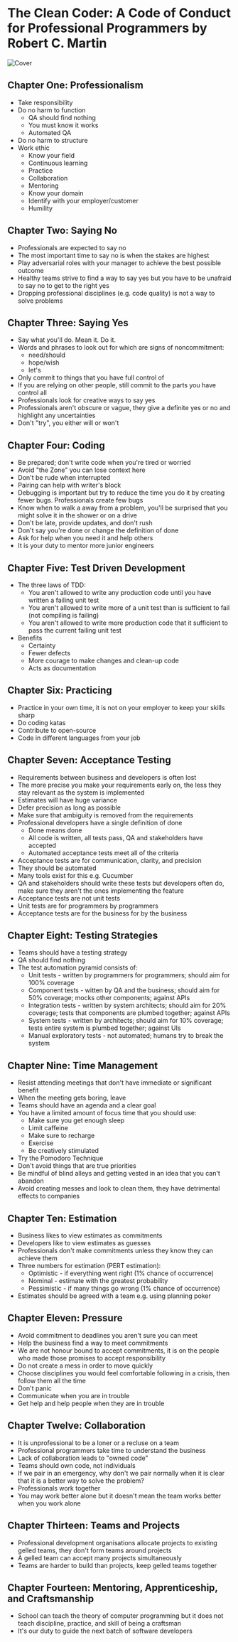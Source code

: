 # The Clean Coder: A Code of Conduct for Professional Programmers by Robert C. Martin

![Cover](./cover.jpg)

## Chapter One: Professionalism

* Take responsibility
* Do no harm to function
  * QA should find nothing
  * You must know it works
  * Automated QA
* Do no harm to structure
* Work ethic
  * Know your field
  * Continuous learning
  * Practice
  * Collaboration
  * Mentoring
  * Know your domain
  * Identify with your employer/customer
  * Humility

## Chapter Two: Saying No

* Professionals are expected to say no
* The most important time to say no is when the stakes are highest
* Play adversarial roles with your manager to achieve the best possible outcome
* Healthy teams strive to find a way to say yes but you have to be unafraid to say no to get to the right yes
* Dropping professional disciplines (e.g. code quality) is not a way to solve problems

## Chapter Three: Saying Yes

* Say what you'll do. Mean it. Do it.
* Words and phrases to look out for which are signs of noncommitment:
  * need/should
  * hope/wish
  * let's
* Only commit to things that you have full control of
* If you are relying on other people, still commit to the parts you have control all
* Professionals look for creative ways to say yes
* Professionals aren't obscure or vague, they give a definite yes or no and highlight any uncertainties
* Don't "try", you either will or won't

## Chapter Four: Coding

* Be prepared; don't write code when you're tired or worried
* Avoid "the Zone" you can lose context here
* Don't be rude when interrupted
* Pairing can help with writer's block
* Debugging is important but try to reduce the time you do it by creating fewer bugs. Professionals create few bugs
* Know when to walk a away from a problem, you'll be surprised that you might solve it in the shower or on a drive
* Don't be late, provide updates, and don't rush
* Don't say you're done or change the definition of done
* Ask for help when you need it and help others
* It is your duty to mentor more junior engineers

## Chapter Five: Test Driven Development

* The three laws of TDD:
  * You aren't allowed to write any production code until you have written a failing unit test
  * You aren't allowed to write more of a unit test than is sufficient to fail (not compiling is failing)
  * You aren't allowed to write more production code that it sufficient to pass the current failing unit test
* Benefits
  * Certainty
  * Fewer defects
  * More courage to make changes and clean-up code
  * Acts as documentation

## Chapter Six: Practicing

* Practice in your own time, it is not on your employer to keep your skills sharp
* Do coding katas
* Contribute to open-source
* Code in different languages from your job

## Chapter Seven: Acceptance Testing

* Requirements between business and developers is often lost
* The more precise you make your requirements early on, the less they stay relevant as the system is implemented
* Estimates will have huge variance
* Defer precision as long as possible
* Make sure that ambiguity is removed from the requirements
* Professional developers have a single definition of done
  * Done means done
  * All code is written, all tests pass, QA and stakeholders have accepted
  * Automated acceptance tests meet all of the criteria
* Acceptance tests are for communication, clarity, and precision
* They should be automated
* Many tools exist for this e.g. Cucumber
* QA and stakeholders should write these tests but developers often do, make sure they aren't the ones implementing the feature
* Acceptance tests are not unit tests
* Unit tests are for programmers by programmers
* Acceptance tests are for the business for by the business

## Chapter Eight: Testing Strategies

* Teams should have a testing strategy
* QA should find nothing
* The test automation pyramid consists of:
  * Unit tests - written by programmers for programmers; should aim for 100% coverage
  * Component tests - witten by QA and the business; should aim for 50% coverage; mocks other components; against APIs
  * Integration tests - written by system architects; should aim for 20% coverage; tests that components are plumbed together; against APIs
  * System tests - written by architects; should aim for 10% coverage; tests entire system is plumbed together; against UIs
  * Manual exploratory tests - not automated; humans try to break the system

## Chapter Nine: Time Management

* Resist attending meetings that don't have immediate or significant benefit
* When the meeting gets boring, leave
* Teams should have an agenda and a clear goal
* You have a limited amount of focus time that you should use:
  * Make sure you get enough sleep
  * Limit caffeine
  * Make sure to recharge
  * Exercise
  * Be creatively stimulated
* Try the Pomodoro Technique
* Don't avoid things that are true priorities
* Be mindful of blind alleys and getting vested in an idea that you can't abandon
* Avoid creating messes and look to clean them, they have detrimental effects to companies

## Chapter Ten: Estimation

* Business likes to view estimates as commitments
* Developers like to view estimates as guesses
* Professionals don't make commitments unless they know they can achieve them
* Three numbers for estimation (PERT estimation):
  * Optimistic - if everything went right (1% chance of occurrence)
  * Nominal - estimate with the greatest probability
  * Pessimistic - if many things go wrong (1% chance of occurrence)
* Estimates should be agreed with a team e.g. using planning poker

## Chapter Eleven: Pressure

* Avoid commitment to deadlines you aren't sure you can meet
* Help the business find a way to meet commitments
* We are not honour bound to accept commitments, it is on the people who made those promises to accept responsibility
* Do not create a mess in order to move quickly
* Choose disciplines you would feel comfortable following in a crisis, then follow them all the time
* Don't panic
* Communicate when you are in trouble
* Get help and help people when they are in trouble

## Chapter Twelve: Collaboration

* It is unprofessional to be a loner or a recluse on a team
* Professional programmers take time to understand the business
* Lack of collaboration leads to "owned code"
* Teams should own code, not individuals
* If we pair in an emergency, why don't we pair normally when it is clear that it is a better way to solve the problem?
* Professionals work together
* You may work better alone but it doesn't mean the team works better when you work alone

## Chapter Thirteen: Teams and Projects

* Professional development organisations allocate projects to existing gelled teams, they don't form teams around projects
* A gelled team can accept many projects simultaneously
* Teams are harder to build than projects, keep gelled teams together

## Chapter Fourteen: Mentoring, Apprenticeship, and Craftsmanship

* School can teach the theory of computer programming but it does not teach discipline, practice, and skill of being a craftsman
* It's our duty to guide the next batch of software developers
